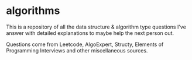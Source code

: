 # algorithms

This is a repository of all the data structure & algorithm type questions I've answer with detailed explanations to maybe help the next person out.

Questions come from Leetcode, AlgoExpert, Structy, Elements of Programming Interviews and other miscellaneous sources.
